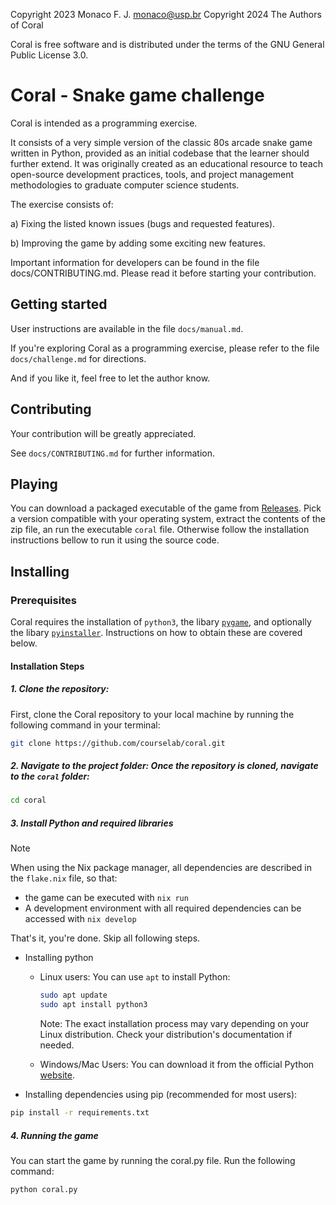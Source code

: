
Copyright 2023 Monaco F. J. <monaco@usp.br> 
Copyright 2024 The Authors of Coral

Coral is free software and is distributed under the terms of the
GNU General Public License 3.0.

Coral - Snake game challenge
==============================

Coral is intended as a programming exercise.

It consists of a very simple version of the classic 80s arcade snake game
written in Python, provided as an initial codebase that the learner should
further extend. It was originally created as an educational resource to teach
open-source development practices, tools, and project management methodologies
to graduate computer science students. 

The exercise consists of:

a) Fixing the listed known issues (bugs and requested features).

b) Improving the game by adding some exciting new features.

Important information for developers can be found in the file
docs/CONTRIBUTING.md. Please read it before starting your contribution. 

Getting started
------------------------------

User instructions are available in the file `docs/manual.md`.

If you're exploring Coral as a programming exercise, please refer to
the file `docs/challenge.md` for directions. 

And if you like it, feel free to let the author know.

Contributing
------------------------------

Your contribution will be greatly appreciated.

See `docs/CONTRIBUTING.md` for further information.

Playing
------------------------------

You can download a packaged executable of the game from [Releases](https://github.com/courselab/coral/releases). Pick a version compatible with your operating system, extract the contents of the zip file, an run the executable `coral` file. Otherwise follow the installation instructions bellow to run it using the source code.


Installing
------------------------------

### Prerequisites

Coral requires the installation of `python3`, the libary [`pygame`](https://pypi.org/project/pygame/),  and optionally the libary [`pyinstaller`](https://pypi.org/project/pyinstaller/). Instructions on how to obtain these are covered below.

#### Installation Steps

##### 1. Clone the repository:

First, clone the Coral repository to your local machine by running the following command in your terminal:

```bash
git clone https://github.com/courselab/coral.git
``` 

##### 2. Navigate to the project folder: Once the repository is cloned, navigate to the `coral` folder:

```bash
cd coral
```

##### 3. Install Python and required libraries

> [!note]
> When using the Nix package manager, all dependencies are described in the `flake.nix` file, so that:
>   - the game can be executed with `nix run`
>   - A development environment with all required dependencies can be accessed with `nix develop`
>
> That's it, you're done. Skip all following steps.

- Installing python

  - Linux users: You can use `apt` to install Python:  
    ```bash
    sudo apt update
    sudo apt install python3
    ```  

    Note: The exact installation process may vary depending on your Linux distribution. Check your distribution's documentation if needed.  

  - Windows/Mac Users: You can download it from the official Python [website](https://www.python.org/downloads/).  


- Installing dependencies using pip (recommended for most users):

```bash
pip install -r requirements.txt
```

##### 4. Running the game

You can start the game by running the coral.py file. Run the following command:

```bash
python coral.py
```
